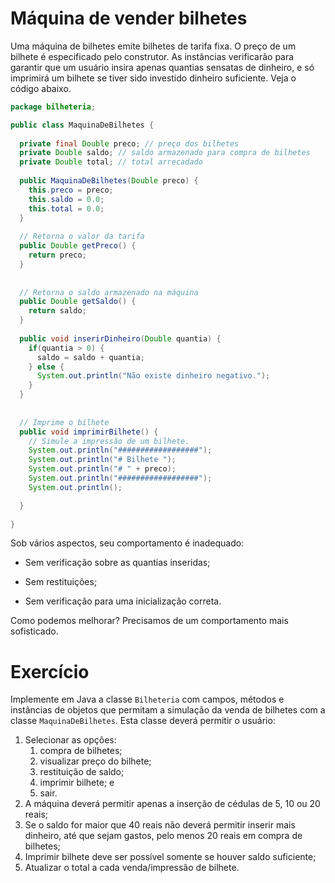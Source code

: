 # Máquina de vender bilhetes

Uma máquina de bilhetes emite bilhetes de tarifa fixa. O preço de um bilhete é especificado pelo construtor. As instâncias verificarão para garantir que um usuário insira apenas
quantias sensatas de dinheiro, e só imprimirá um bilhete se tiver sido investido dinheiro suficiente. Veja o código abaixo.

```java
package bilheteria;

public class MaquinaDeBilhetes {
  
  private final Double preco; // preço dos bilhetes
  private Double saldo; // saldo armazenado para compra de bilhetes
  private Double total; // total arrecadado 
  
  public MaquinaDeBilhetes(Double preco) {
    this.preco = preco;
    this.saldo = 0.0;
    this.total = 0.0;
  }
  
  // Retorna o valor da tarifa
  public Double getPreco() {
    return preco;
  }
  
  
  // Retorna o saldo armazenado na máquina
  public Double getSaldo() {
    return saldo;
  }
  
  public void inserirDinheiro(Double quantia) {
    if(quantia > 0) {
      saldo = saldo + quantia;
    } else {
      System.out.println("Não existe dinheiro negativo.");
    }
  }
  
  
  // Imprime o bilhete
  public void imprimirBilhete() {
    // Simule a impressão de um bilhete. 	
    System.out.println("##################"); 
    System.out.println("# Bilhete "); 
    System.out.println("# " + preco);
    System.out.println("##################"); 
    System.out.println();

  }
  
}
```

Sob vários aspectos, seu comportamento é inadequado:

- Sem verificação sobre as quantias inseridas;

- Sem restituições;

- Sem verificação para uma inicialização correta.


Como podemos melhorar? Precisamos de um comportamento mais sofisticado.

# Exercício

Implemente em Java a classe ```Bilheteria``` com campos, métodos e instâncias de objetos que permitam a simulação da venda de bilhetes com a classe ```MaquinaDeBilhetes```. Esta classe deverá permitir o usuário:

1. Selecionar as opções:
   1. compra de bilhetes;
   2. visualizar preço do bilhete;
   3. restituição de saldo;
   4. imprimir bilhete; e
   5. sair.
2. A máquina deverá permitir apenas a inserção de cédulas de 5, 10 ou 20 reais;
3. Se o saldo for maior que 40 reais não deverá permitir inserir mais dinheiro, até que sejam gastos, pelo menos 20 reais em compra de bilhetes;
4. Imprimir bilhete deve ser possível somente se houver saldo suficiente;
5. Atualizar o total a cada venda/impressão de bilhete.